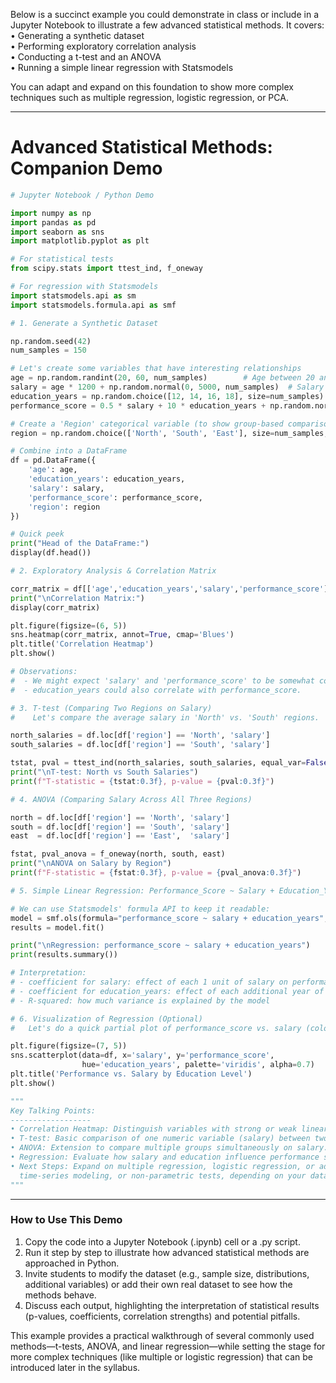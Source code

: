 Below is a succinct example you could demonstrate in class or include in a Jupyter Notebook to illustrate a few advanced statistical methods. It covers:  
• Generating a synthetic dataset  
• Performing exploratory correlation analysis  
• Conducting a t-test and an ANOVA  
• Running a simple linear regression with Statsmodels  

You can adapt and expand on this foundation to show more complex techniques such as multiple regression, logistic regression, or PCA.

--------------------------------------------------------------------------------
# Advanced Statistical Methods: Companion Demo

```python
# Jupyter Notebook / Python Demo

import numpy as np
import pandas as pd
import seaborn as sns
import matplotlib.pyplot as plt

# For statistical tests
from scipy.stats import ttest_ind, f_oneway

# For regression with Statsmodels
import statsmodels.api as sm
import statsmodels.formula.api as smf

# 1. Generate a Synthetic Dataset

np.random.seed(42)
num_samples = 150

# Let's create some variables that have interesting relationships
age = np.random.randint(20, 60, num_samples)        # Age between 20 and 60
salary = age * 1200 + np.random.normal(0, 5000, num_samples)  # Salary depends on age + noise
education_years = np.random.choice([12, 14, 16, 18], size=num_samples)  # Discrete levels
performance_score = 0.5 * salary + 10 * education_years + np.random.normal(0, 2000, num_samples)

# Create a 'Region' categorical variable (to show group-based comparisons)
region = np.random.choice(['North', 'South', 'East'], size=num_samples, p=[0.4, 0.3, 0.3])

# Combine into a DataFrame
df = pd.DataFrame({
    'age': age,
    'education_years': education_years,
    'salary': salary,
    'performance_score': performance_score,
    'region': region
})

# Quick peek
print("Head of the DataFrame:")
display(df.head())

# 2. Exploratory Analysis & Correlation Matrix

corr_matrix = df[['age','education_years','salary','performance_score']].corr()
print("\nCorrelation Matrix:")
display(corr_matrix)

plt.figure(figsize=(6, 5))
sns.heatmap(corr_matrix, annot=True, cmap='Blues')
plt.title('Correlation Heatmap')
plt.show()

# Observations:
#  - We might expect 'salary' and 'performance_score' to be somewhat correlated.
#  - education_years could also correlate with performance_score.

# 3. T-test (Comparing Two Regions on Salary)
#    Let's compare the average salary in 'North' vs. 'South' regions.

north_salaries = df.loc[df['region'] == 'North', 'salary']
south_salaries = df.loc[df['region'] == 'South', 'salary']

tstat, pval = ttest_ind(north_salaries, south_salaries, equal_var=False)
print("\nT-test: North vs South Salaries")
print(f"T-statistic = {tstat:0.3f}, p-value = {pval:0.3f}")

# 4. ANOVA (Comparing Salary Across All Three Regions)

north = df.loc[df['region'] == 'North', 'salary']
south = df.loc[df['region'] == 'South', 'salary']
east  = df.loc[df['region'] == 'East',  'salary']

fstat, pval_anova = f_oneway(north, south, east)
print("\nANOVA on Salary by Region")
print(f"F-statistic = {fstat:0.3f}, p-value = {pval_anova:0.3f}")

# 5. Simple Linear Regression: Performance_Score ~ Salary + Education_Years

# We can use Statsmodels' formula API to keep it readable:
model = smf.ols(formula="performance_score ~ salary + education_years", data=df)
results = model.fit()

print("\nRegression: performance_score ~ salary + education_years")
print(results.summary())

# Interpretation:
# - coefficient for salary: effect of each 1 unit of salary on performance_score
# - coefficient for education_years: effect of each additional year of education
# - R-squared: how much variance is explained by the model

# 6. Visualization of Regression (Optional)
#   Let's do a quick partial plot of performance_score vs. salary (color by education_years).

plt.figure(figsize=(7, 5))
sns.scatterplot(data=df, x='salary', y='performance_score',
                hue='education_years', palette='viridis', alpha=0.7)
plt.title('Performance vs. Salary by Education Level')
plt.show()

"""
Key Talking Points:
------------------
• Correlation Heatmap: Distinguish variables with strong or weak linear relationships.
• T-test: Basic comparison of one numeric variable (salary) between two groups (region).
• ANOVA: Extension to compare multiple groups simultaneously on salary.
• Regression: Evaluate how salary and education influence performance scores.
• Next Steps: Expand on multiple regression, logistic regression, or advanced methods like PCA, 
  time-series modeling, or non-parametric tests, depending on your dataset and research questions.
"""
```

--------------------------------------------------------------------------------

### How to Use This Demo
1. Copy the code into a Jupyter Notebook (.ipynb) cell or a .py script.  
2. Run it step by step to illustrate how advanced statistical methods are approached in Python.  
3. Invite students to modify the dataset (e.g., sample size, distributions, additional variables) or add their own real dataset to see how the methods behave.  
4. Discuss each output, highlighting the interpretation of statistical results (p-values, coefficients, correlation strengths) and potential pitfalls.

This example provides a practical walkthrough of several commonly used methods—t-tests, ANOVA, and linear regression—while setting the stage for more complex techniques (like multiple or logistic regression) that can be introduced later in the syllabus.